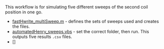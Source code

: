 This workflow is for simulating five different sweeps of the second coil position in one go.

- [fastHwrite_multiSweep.m](fileGen/fastHwrite_multiSweep.m) - defines the sets of sweeps used and creates the files.
- [automatedHenry_sweeps.vbs](automatedHenry/automatedHenry_sweeps.vbs) - set the correct folder, then run. This outputs five results `.csv` files.
- []
